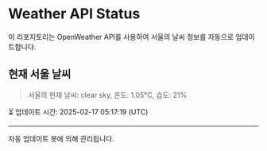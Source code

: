 
# Weather API Status

이 리포지토리는 OpenWeather API를 사용하여 서울의 날씨 정보를 자동으로 업데이트합니다.

## 현재 서울 날씨
> 서울의 현재 날씨: clear sky, 온도: 1.05°C, 습도: 21%

⏳ 업데이트 시간: 2025-02-17 05:17:19 (UTC)

---
자동 업데이트 봇에 의해 관리됩니다.
